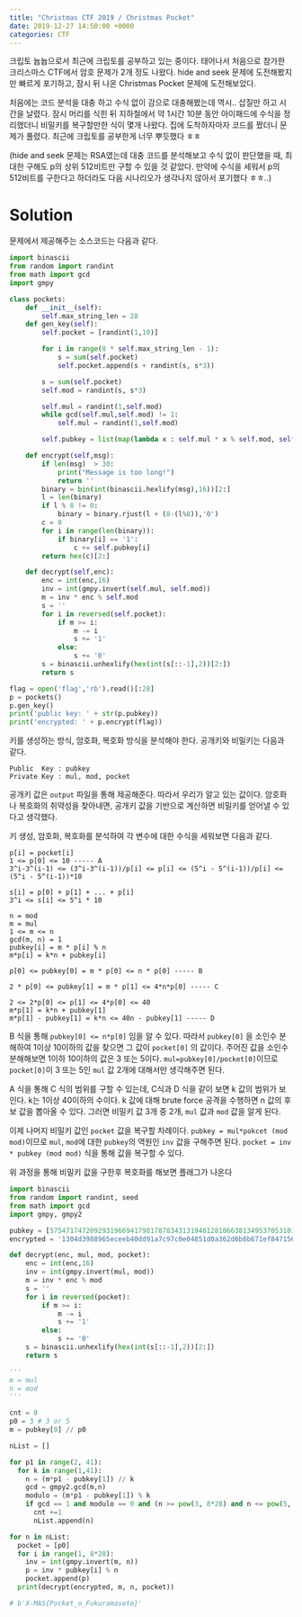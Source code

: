 ```yaml
---
title: "Christmas CTF 2019 / Christmas Pocket"
date: 2019-12-27 14:50:00 +0000
categories: CTF
---
```


크립토 늅늅으로서 최근에 크립토를 공부하고 있는 중이다. 태어나서 처음으로 참가한 크리스마스 CTF에서 암호 문제가 2개 정도 나왔다. hide and seek 문제에 도전해봤지만 빠르게 포기하고, 잠시 뒤 나온 Christmas Pocket 문제에 도전해보았다.

처음에는 코드 분석을 대충 하고 수식 없이 감으로 대충해봤는데 역시.. 삽질만 하고 시간을 날렸다. 잠시 머리를 식힌 뒤 지하철에서 약 1시간 10분 동안 아이패드에 수식을 정리했더니 비밀키를 복구할만한 식이 몇개 나왔다. 집에 도착하자마자 코드를 짰더니 문제가 풀렸다. 최근에 크립토를 공부한게 너무 뿌듯했다 ㅎㅎ

(hide and seek 문제는 RSA였는데 대충 코드를 분석해보고 수식 없이 판단했을 때, 최대한 구해도 p의 상위 512비트만 구할 수 있을 것 같았다. 만약에 수식을 세워서 p의 512비트를 구한다고 하더라도 다음 시나리오가 생각나지 않아서 포기했다 ㅎㅎ..) 

# Solution

문제에서 제공해주는 소스코드는 다음과 같다.

```python
import binascii
from random import randint
from math import gcd
import gmpy

class pockets:
    def __init__(self):
        self.max_string_len = 28
    def gen_key(self):
        self.pocket = [randint(1,10)]

        for i in range(8 * self.max_string_len - 1):
            s = sum(self.pocket)
            self.pocket.append(s + randint(s, s*3))

        s = sum(self.pocket)
        self.mod = randint(s, s*3)

        self.mul = randint(1,self.mod)
        while gcd(self.mul,self.mod) != 1:
            self.mul = randint(1,self.mod)

        self.pubkey = list(map(lambda x : self.mul * x % self.mod, self.pocket))

    def encrypt(self,msg):
        if len(msg)  > 30:
            print("Message is too long!")
            return ''
        binary = bin(int(binascii.hexlify(msg),16))[2:]
        l = len(binary)
        if l % 8 != 0:
            binary = binary.rjust(l + (8-(l%8)),'0')
        c = 0
        for i in range(len(binary)):
            if binary[i] == '1':
                c += self.pubkey[i]
        return hex(c)[2:]

    def decrypt(self,enc):
        enc = int(enc,16)
        inv = int(gmpy.invert(self.mul, self.mod))
        m = inv * enc % self.mod
        s = ''
        for i in reversed(self.pocket):
            if m >= i:
                m -= i
                s += '1'
            else:
                s += '0'
        s = binascii.unhexlify(hex(int(s[::-1],2))[2:])
        return s

flag = open('flag','rb').read()[:28]
p = pockets()
p.gen_key()
print('public key: ' + str(p.pubkey))
print('encrypted: ' + p.encrypt(flag))
```

키를 생성하는 방식, 암호화, 복호화 방식을 분석해야 한다. 공개키와 비밀키는 다음과 같다.

```
Public  Key : pubkey
Private Key : mul, mod, pocket
```

공개키 값은 `output` 파일을 통해 제공해준다. 따라서 우리가 알고 있는 값이다. 암호화나 복호화의 취약성을 찾아내면, 공개키 값을 기반으로 계산하면 비밀키를 얻어낼 수 있다고 생각했다.

키 생성, 암호화, 복호화를 분석하여 각 변수에 대한 수식을 세워보면 다음과 같다.

```
p[i] = pocket[i]
1 <= p[0] <= 10 ----- A
3^i-3^(i-1) <= (3^i-3^(i-1))/p[i] <= p[i] <= (5^i - 5^(i-1))/p[i] <= (5^i - 5^(i-1))*10

s[i] = p[0] + p[1] + ... + p[i]
3^i <= s[i] <= 5^i * 10

n = mod
m = mul
1 <= m <= n
gcd(m, n) = 1
pubkey[i] = m * p[i] % n
m*p[i] = k*n + pubkey[i]

p[0] <= pubkey[0] = m * p[0] <= n * p[0] ----- B

2 * p[0] <= pubkey[1] = m * p[1] <= 4*n*p[0] ----- C

2 <= 2*p[0] <= p[1] <= 4*p[0] <= 40
m*p[1] = k*n + pubkey[1]
m*p[1] - pubkey[1] = k*n <= 40n - pubkey[1] ----- D
```

B 식을 통해 `pubkey[0] <= n*p[0]` 임을 알 수 있다. 따라서 `pubkey[0]` 을 소인수 분해하여 1이상 10이하의 값을 찾으면 그 값이 `pocket[0]` 의 값이다. 주어진 값을 소인수 분해해보면 1이하 10이하의 값은 3 또는 5이다. `mul=pubkey[0]/pocket[0]`이므로 `pocket[0]`이 3 또는 5인 `mul` 값 2개에 대해서만 생각해주면 된다.

A 식을 통해 C 식의 범위를 구할 수 있는데,  C식과 D 식을 같이 보면 k 값의 범위가 보인다. k는 1이상 40이하의 수이다. k 값에 대해 brute force 공격을 수행하면 n 값의 후보 값을 뽑아올 수 있다. 그러면 비밀키 값 3개 중 2개, `mul` 값과 `mod` 값을 알게 된다.

이제 나머지 비밀키 값인  `pocket` 값을 복구할 차례이다. `pubkey = mul*pokcet (mod mod)`이므로 `mul`, `mod`에 대한 `pubkey`의 역원인 `inv` 값을 구해주면 된다.  `pocket = inv * pubkey (mod mod)` 식을 통해 값을 복구할 수 있다.

위 과정을 통해 비밀키 값을 구한후 복호화를 해보면 플래그가 나온다

```python
import binascii
from random import randint, seed
from math import gcd
import gmpy, gmpy2

pubkey = [57547174720929319669417981787834313194612810663813495370531016263447357728731699157659796170432781491310583323984204686633067191303305, 7230019189526071368255992435183734432388646764251159135692547283856631509443555154580729756304347754554964777045318900566603425390798, ...skip...]
encrypted = '1304d3988965eceeb40dd91a7c97c0e04851d0a362d6b8b671ef8471568cf685df8f09ed8d55ca9a3383f846ac74fc4b7d468387154f4f6dc7'

def decrypt(enc, mul, mod, pocket):
    enc = int(enc,16)
    inv = int(gmpy.invert(mul, mod))
    m = inv * enc % mod
    s = ''
    for i in reversed(pocket):
        if m >= i:
            m -= i
            s += '1'
        else:
            s += '0'
    s = binascii.unhexlify(hex(int(s[::-1],2))[2:])
    return s

'''
m = mul
n = mod
'''

cnt = 0
p0 = 3 # 3 or 5
m = pubkey[0] // p0

nList = []

for p1 in range(2, 41):
  for k in range(1,41):
    n = (m*p1 - pubkey[1]) // k
    gcd = gmpy2.gcd(m,n)
    modulo = (m*p1 - pubkey[1]) % k
    if gcd == 1 and modulo == 0 and (n >= pow(3, 8*28) and n <= pow(5, 8*28)*3) and m <= n:
      cnt +=1
      nList.append(n)

for n in nList:
  pocket = [p0]
  for i in range(1, 8*28):
    inv = int(gmpy.invert(m, n))
    p = inv * pubkey[i] % n
    pocket.append(p)
  print(decrypt(encrypted, m, n, pocket))

# b'X-MAS{Pocket_o_Fukuramasete}'
```

